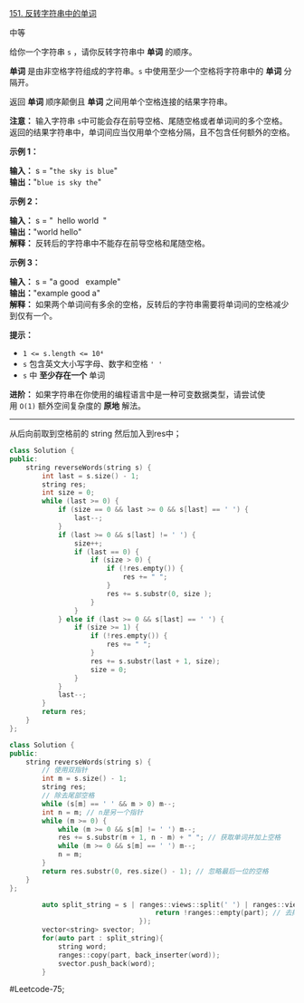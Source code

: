 [151. 反转字符串中的单词](https://leetcode.cn/problems/reverse-words-in-a-string/)

中等

给你一个字符串 `s` ，请你反转字符串中 **单词** 的顺序。

**单词** 是由非空格字符组成的字符串。`s` 中使用至少一个空格将字符串中的 **单词** 分隔开。

返回 **单词** 顺序颠倒且 **单词** 之间用单个空格连接的结果字符串。

**注意：** 输入字符串 `s`中可能会存在前导空格、尾随空格或者单词间的多个空格。返回的结果字符串中，单词间应当仅用单个空格分隔，且不包含任何额外的空格。

**示例 1：**

**输入：** s = "`the sky is blue`"  
**输出：**"`blue is sky the`"

**示例 2：**

**输入：** s = "  hello world  "  
**输出：**"world hello"  
**解释：** 反转后的字符串中不能存在前导空格和尾随空格。

**示例 3：**

**输入：** s = "a good   example"  
**输出：**"example good a"  
**解释：** 如果两个单词间有多余的空格，反转后的字符串需要将单词间的空格减少到仅有一个。

**提示：**

- `1 <= s.length <= 10⁴`
- `s` 包含英文大小写字母、数字和空格 `' '`
- `s` 中 **至少存在一个** 单词

**进阶：** 如果字符串在你使用的编程语言中是一种可变数据类型，请尝试使用 `O(1)` 额外空间复杂度的 **原地** 解法。
---- ----
从后向前取到空格前的 string 然后加入到res中；
```cpp
class Solution {
public:
    string reverseWords(string s) {
        int last = s.size() - 1;
        string res;
        int size = 0;
        while (last >= 0) {
            if (size == 0 && last >= 0 && s[last] == ' ') {
                last--;
            }
            if (last >= 0 && s[last] != ' ') {
                size++;
                if (last == 0) {
                    if (size > 0) {
                        if (!res.empty()) {
                            res += " ";
                        }
                        res += s.substr(0, size );
                    }
                }
            } else if (last >= 0 && s[last] == ' ') {
                if (size >= 1) {
                    if (!res.empty()) {
                        res += " ";
                    }
                    res += s.substr(last + 1, size);
                    size = 0;
                }
            }
            last--;
        }
        return res;
    }
};
```

```cpp
class Solution {
public:
    string reverseWords(string s) {
        // 使用双指针
        int m = s.size() - 1;
        string res;
        // 除去尾部空格
        while (s[m] == ' ' && m > 0) m--;
        int n = m; // n是另一个指针
        while (m >= 0) {
            while (m >= 0 && s[m] != ' ') m--;
            res += s.substr(m + 1, n - m) + " "; // 获取单词并加上空格
            while (m >= 0 && s[m] == ' ') m--;
            n = m;
        }
        return res.substr(0, res.size() - 1); // 忽略最后一位的空格
    }
};
```

```cpp
        auto split_string = s | ranges::views::split(' ') | ranges::views::filter([](auto&& part) {
                                    return !ranges::empty(part); // 去掉空字符串部分
                                });
        vector<string> svector;
        for(auto part : split_string){
            string word;
            ranges::copy(part, back_inserter(word));
            svector.push_back(word);
        } 
```
#Leetcode-75;